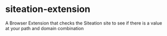 # siteation-extension
A Browser Extension that checks the Siteation site to see if there is a value at your path and domain combination

